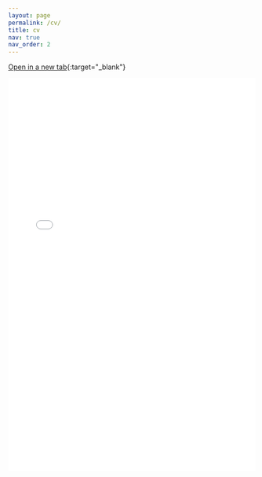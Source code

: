```yaml
---
layout: page
permalink: /cv/
title: cv
nav: true
nav_order: 2
---
```

[Open in a new tab](../assets/pdf/Sungbin_Park_CV.pdf){:target="_blank"}
<div style="width: 100%; height: 800px; overflow: auto;">
  <iframe src="../assets/pdf/Sungbin_Park_CV.pdf" width="100%" height="100%" style="border: none;">
Please click on the icon on the top right to download my CV if it does not show up in your browser. 
</iframe>
</div>
